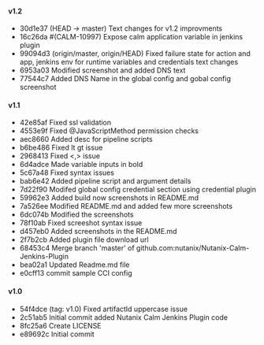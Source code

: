 #### v1.2
* 30d1e37 (HEAD -> master) Text changes for v1.2 improvments
* 16c26da #(CALM-10997) Expose calm application variable in jenkins plugin
* 99094d3 (origin/master, origin/HEAD) Fixed failure state for action and app, jenkins env for runtime variables and credentials text changes
* 6953a03 Modified screenshot and added DNS text
* 77544c7 Added DNS Name in the global config and gobal config screenshot

#### v1.1
* 42e85af Fixed ssl validation
* 4553e9f Fixed @JavaScriptMethod permission checks
* aec8660 Added desc for pipeline scripts
* b6be486 Fixed lt gt issue
* 2968413 Fixed <,> issue
* 6d4adce Made variable inputs in bold
* 5c67a48 Fixed syntax issues
* bab6e42 Added pipeline script and argument details
* 7d22f90 Modifed global config credential section using credential plugin
* 59962e3 Added build now screenshots in README.md
* 7a526ee Modified README.md and added few more screenshots
* 6dc074b Modified the screenshots
* 78f10ab Fixed screeshot syntax issue
* d457eb0 Added screenshots in the README.md
* 2f7b2cb Added plugin file download url
* 68453c4 Merge branch 'master' of github.com:nutanix/Nutanix-Calm-Jenkins-Plugin
* bea02a1 Updated Readme.md file
* e0cff13 commit sample CCI config

#### v1.0
* 54f4dce (tag: v1.0) Fixed artifactId uppercase issue
* 2c51ab5 Initial commit added Nutanix Calm Jenkins Plugin code
* 8fc25a6 Create LICENSE
* e89692c Initial commit
